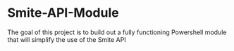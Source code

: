 # Smite-API-Module
The goal of this project is to build out a fully functioning Powershell module that will simplify the use of the Smite API
